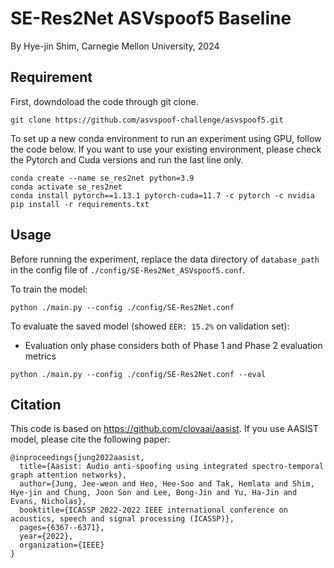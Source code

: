 # SE-Res2Net ASVspoof5 Baseline
By Hye-jin Shim, Carnegie Mellon University, 2024


## Requirement

First, downdoload the code through git clone.
```
git clone https://github.com/asvspoof-challenge/asvspoof5.git
```

To set up a new conda environment to run an experiment using GPU, follow the code below.
If you want to use your existing environment, please check the Pytorch and Cuda versions and run the last line only.

```
conda create --name se_res2net python=3.9
conda activate se_res2net
conda install pytorch==1.13.1 pytorch-cuda=11.7 -c pytorch -c nvidia
pip install -r requirements.txt
```

## Usage
Before running the experiment, replace the data directory of `database_path` in the config file of `./config/SE-Res2Net_ASVspoof5.conf`.

To train the model:
```
python ./main.py --config ./config/SE-Res2Net.conf
```

To evaluate the saved model (showed `EER: 15.2%` on validation set):
* Evaluation only phase considers both of Phase 1 and Phase 2 evaluation metrics
```
python ./main.py --config ./config/SE-Res2Net.conf --eval
```

## Citation
This code is based on https://github.com/clovaai/aasist. If you use AASIST model, please cite the following paper:
```
@inproceedings{jung2022aasist,
  title={Aasist: Audio anti-spoofing using integrated spectro-temporal graph attention networks},
  author={Jung, Jee-weon and Heo, Hee-Soo and Tak, Hemlata and Shim, Hye-jin and Chung, Joon Son and Lee, Bong-Jin and Yu, Ha-Jin and Evans, Nicholas},
  booktitle={ICASSP 2022-2022 IEEE international conference on acoustics, speech and signal processing (ICASSP)},
  pages={6367--6371},
  year={2022},
  organization={IEEE}
}
```
